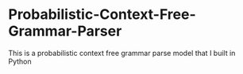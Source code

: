 # Probabilistic-Context-Free-Grammar-Parser
This is a probabilistic context free grammar parse model that I built in Python
